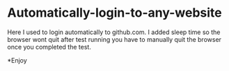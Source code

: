 # Automatically-login-to-any-website
Here I used to login automatically to github.com. I added sleep time so the browser wont quit after test running you have to manually quit the browser once you completed the test.

*Enjoy
